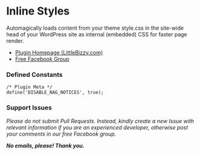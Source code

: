 # Inline Styles

Automagically loads content from your theme style.css in the site-wide head of your WordPress site as internal (embedded) CSS for faster page render.

* [Plugin Homepage (LittleBizzy.com)](https://www.littlebizzy.com/plugins/inline-styles)
* [Free Facebook Group](https://www.facebook.com/groups/littlebizzy/)

### Defined Constants

    /* Plugin Meta */
    define('DISABLE_NAG_NOTICES', true);

### Support Issues

*Please do not submit Pull Requests. Instead, kindly create a new Issue with relevant information if you are an experienced developer, otherwise post your comments in our free Facebook group.*

***No emails, please! Thank you.***
